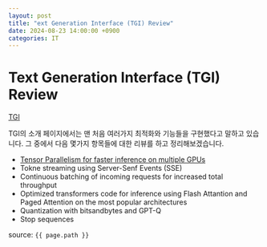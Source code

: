 ```yaml
---
layout: post
title: "ext Generation Interface (TGI) Review"
date: 2024-08-23 14:00:00 +0900
categories: IT
---
```


# Text Generation Interface (TGI) Review

[TGI](https://huggingface.co/docs/text-generation-inference/index)

TGI의 소개 페이지에서는 맨 처음 여러가지 최적화와 기능들을 구현했다고 말하고 있습니다. 
그 중에서 다음 몇가지 항목들에 대한 리뷰를 하고 정리해보겠습니다.

- [Tensor Parallelism for faster inference on multiple GPUs](TGI_review_1.md)
- Tokne streaming using Server-Senf Events (SSE)
- Continuous batching of incoming requests for increased total throughput
- Optimized transformers code for inference using Flash Attantion and Paged Attention on the most popular architectures
- Quantization with bitsandbytes and GPT-Q
- Stop sequences

source: `{{ page.path }}`
